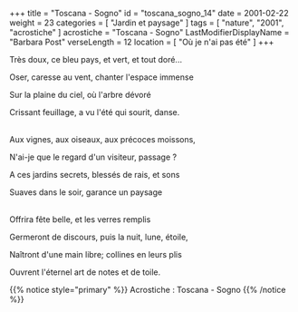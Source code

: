 +++
title = "Toscana - Sogno"
id = "toscana_sogno_14"
date = 2001-02-22
weight = 23
categories = [ "Jardin et paysage" ]
tags = [ "nature", "2001", "acrostiche" ]
acrostiche = "Toscana - Sogno"
LastModifierDisplayName = "Barbara Post"
verseLength = 12
location = [ "Où je n'ai pas été" ]
+++

Très doux, ce bleu pays, et vert, et tout doré...

Oser, caresse au vent, chanter l'espace immense

Sur la plaine du ciel, où l'arbre dévoré

Crissant feuillage, a vu l'été qui sourit, danse.

 \
Aux vignes, aux oiseaux, aux précoces moissons,

N'ai-je que le regard d'un visiteur, passage ?

A ces jardins secrets, blessés de rais, et sons

Suaves dans le soir, garance un paysage

 \
Offrira fête belle, et les verres remplis

Germeront de discours, puis la nuit, lune, étoile,

Naîtront d'une main libre; collines en leurs plis

Ouvrent l'éternel art de notes et de toile.

{{% notice style="primary" %}}
Acrostiche : Toscana - Sogno
{{% /notice %}}
